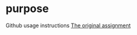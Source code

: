 <!-- This is an HTML comment, which can be used to embed hidden text in a Markdown file. -->
<!-- In the lines that follow, use Markdown to describe the purpose of this tutorial and provide a link back to the original GitHub.md file on GitHub. Don't just write unformatted text, use Markdown to structure your document.  -->
# purpose
Github usage instructions
[The original assignment](https://github.com/christopherhuntley/ba505-docs/blob/master/Tutorials/GitHub/Readme.md)
